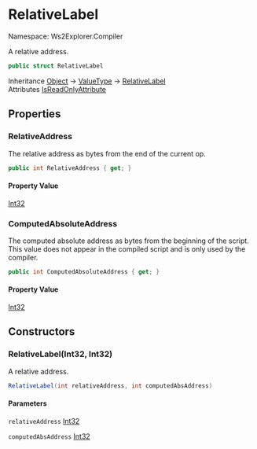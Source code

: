 # RelativeLabel

Namespace: Ws2Explorer.Compiler

A relative address.

```csharp
public struct RelativeLabel
```

Inheritance [Object](https://docs.microsoft.com/en-us/dotnet/api/system.object) → [ValueType](https://docs.microsoft.com/en-us/dotnet/api/system.valuetype) → [RelativeLabel](./ws2explorer.compiler.relativelabel.md)<br>
Attributes [IsReadOnlyAttribute](https://docs.microsoft.com/en-us/dotnet/api/system.runtime.compilerservices.isreadonlyattribute)

## Properties

### **RelativeAddress**

The relative address as bytes from the end of the current op.

```csharp
public int RelativeAddress { get; }
```

#### Property Value

[Int32](https://docs.microsoft.com/en-us/dotnet/api/system.int32)<br>

### **ComputedAbsoluteAddress**

The computed absolute address as bytes from the beginning of the script.
 This value does not appear in the compiled script and is only used by the compiler.

```csharp
public int ComputedAbsoluteAddress { get; }
```

#### Property Value

[Int32](https://docs.microsoft.com/en-us/dotnet/api/system.int32)<br>

## Constructors

### **RelativeLabel(Int32, Int32)**

A relative address.

```csharp
RelativeLabel(int relativeAddress, int computedAbsAddress)
```

#### Parameters

`relativeAddress` [Int32](https://docs.microsoft.com/en-us/dotnet/api/system.int32)<br>

`computedAbsAddress` [Int32](https://docs.microsoft.com/en-us/dotnet/api/system.int32)<br>
